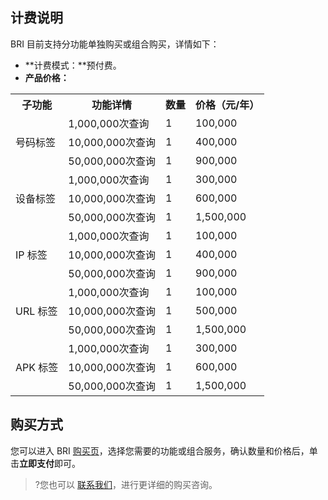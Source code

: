 
## 计费说明
BRI 目前支持分功能单独购买或组合购买，详情如下：
- **计费模式：**预付费。
- **产品价格：**

<table>
<tr><th>子功能</th><th>功能详情</th><th>数量</th><th>价格（元/年）</th></tr>
<tr><td rowspan=3>号码标签</td><td>1,000,000次查询</td><td>1</td><td>100,000</td></tr>
<tr><td>10,000,000次查询</td><td>1</td><td>	400,000</td></tr>
<tr><td>50,000,000次查询</td><td>1</td><td>	900,000</td></tr>
<tr><td rowspan=3>设备标签</td><td>1,000,000次查询</td><td>1</td><td>300,000</td></tr>
<tr><td>10,000,000次查询</td><td>1</td><td>600,000</td></tr>
<tr><td>50,000,000次查询</td><td>1</td><td>1,500,000</td></tr>
<tr><td rowspan=3>IP 标签</td><td>1,000,000次查询</td><td>1</td><td>100,000</td></tr>
<tr><td>10,000,000次查询</td><td>1</td><td>400,000</td></tr>
<tr><td>50,000,000次查询	</td><td>1</td><td>900,000</td></tr>
<tr><td rowspan=3>URL 标签</td><td>1,000,000次查询</td><td>1</td><td>100,000</td></tr>
<tr><td>10,000,000次查询</td><td>1</td><td>500,000</td></tr>
<tr><td>50,000,000次查询</td><td>1</td><td>1,500,000</td></tr>
<tr><td rowspan=3>APK 标签</td><td>1,000,000次查询</td><td>1</td><td>300,000</td></tr>
<tr><td>10,000,000次查询	</td><td>1</td><td>600,000</td></tr>
<tr><td>50,000,000次查询</td><td>1</td><td>1,500,000</td></tr>
</table>


## 购买方式
您可以进入 BRI [购买页](https://buy.cloud.tencent.com/bri)，选择您需要的功能或组合服务，确认数量和价格后，单击**立即支付**即可。
>?您也可以 [联系我们](https://cloud.tencent.com/about/connect)，进行更详细的购买咨询。
